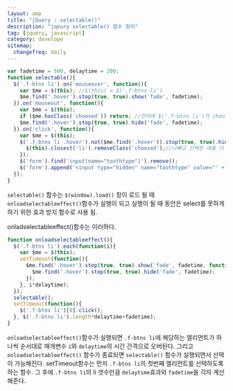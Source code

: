 ```yaml
---
layout: amp
title: "jQuery : selectable()"
description: "jqeury selectable() 함수 정리"
tag: [jquery, javascript]
category: develope
sitemap:
  changefreq: daily
---
```


```javascript
var fadetime = 500, delaytime = 200;
function selectable(){
  $('.f-btns li').on('mouseover', function(){
    var $me = $(this); //$(this) = $('.f-btns li')
    $me.find('.hover').stop(true, true).show('fade', fadetime);
  }).on('mouseout', function(){
    var $me = $(this);
    if ($me.hasClass('choosed')) return; //만약에 $('.f-btns li')가 choosed 되어 있으면 아래 코드 실행안하고 스코프 종료.
    $me.find('.hover').stop(true, true).hide('fade', fadetime);
  }).on('click', function(){
    var $me = $(this);
    $('.f-btns li .hover').not($me.find('.hover')).stop(true, true).hide('fade', fadetime, function(){
      $(this).closest('li').removeClass('choosed');//나빼고 선택된 애들 다 초기화
    });
    $('form').find('input[name="toothtype"]').remove();
    $('form').append('<input type="hidden" name="toothtype" value="' + $(this).attr('toothtype') + '" />');
  });
}
```

`selectable()` 함수는 `$(window).load()` 창이 로드 될 때 `onloadselectableeffect()`함수가 실행이 되고 실행이 될 때 동안은 select를 못하게 하기 위한 효과 방지 함수로 사용 됨.

onladselectableeffect()함수는 이러하다.
```javascript
function onloadselectableeffect(){
  $('.f-btns li').each(function(i){
    var $me = $(this);
    setTimeout(function(){
      $me.find('.hover').stop(true, true).show('fade', fadetime, function(){
        $me.find('.hover').stop(true, true).hide('fade', fadetime);
      });
    }, i*delaytime);
  });
  selectable();
  setTimeout(function(){
    $('.f-btns li')[0].click();
  }, $('.f-btns li').length*delaytime+fadetime);
}
```
`onloadselectableeffect()`함수가 실행되면 `.f-btns li`에 해당하는 엘리먼트가 하나씩 순서대로 매개변수 `i`와 `delaytime`의 시간 간격으로 오버된다.
그리고 `onloadselectableeffect()` 함수가 종료되면 `selectable()` 함수가 실행되면서 선택이 가능해진다. setTimeout함수는 먼저 `.f-btns li`의 첫번째 엘리먼트를 선택하도록하는 함수. 
그 후에 `.f-btns li`의 li 갯수만큼 `delaytime`효과와 `fadetime`을 각자 계산해준다.
